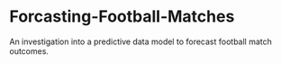 # Forcasting-Football-Matches
An investigation into a predictive data model to forecast football match outcomes. 
